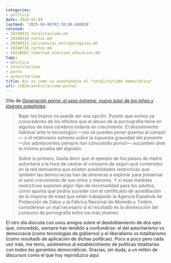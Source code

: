 ```yaml
---
categories:
- política
date: 2024-02-09
lastmod: '2025-04-06T01:38:08.686010'
related:
- 20230915_totalitarismo.md
- 20240514_cortos.md
- 20240322_caricaturas_antropologicas.md
- 20240716_cortos.md
- 20210501_libertad_eleccion_educacion.md
tags:
- política
- totalitarismo
- porno
- autoritarismo
title: Así es como va asentándose el "totalitarismo democrático"
url: /2024/autoritarismo-porno/
---
```


Cito de [_Generación porno: el sexo extremo, nuevo tutor de los niños y jóvenes españoles_](https://blogs.elconfidencial.com/espana/pesca-de-arrastre/2024-01-16/generacion-porno-sexo-extremo-tutor-jovenes_3811757/):

> Bajar los brazos no puede ser una opción. Puesto que somos ya conocedores de los efectos que el abuso de la pornografía tiene en algunos de esos cerebros todavía en crecimiento. El desistimiento habitual ante lo tecnológico —¡no se pueden poner puertas al campo!— o el relativismo extremo sobre la supuesta gravedad del presente —¡los adolescentes siempre han consumido porno!— sucumben ante la mínima prueba del algodón.
>
> Sobre lo primero, basta decir que el ejemplo de los países de matriz autoritaria a la hora de castrar el consumo de según qué contenidos en la red demuestra que existen posibilidades restrictivas que también las democracias han de atreverse a explorar para preservar el sano crecimiento de sus niños y menores. Y si esas medidas restrictivas suponen algún tipo de incomodidad para los adultos, como apunta que podría suceder con el certificado de acreditación de la mayoría de edad que están trabajando la Agencia Española de Protección de Datos y la Fábrica Nacional de Moneda y Timbre, considérese un mal necesario si el resultado es la disminución del consumo de pornografía entre los más jóvenes.

El otro día discutía con unos amigos sobre el desdoblamiento de dos ejes que, concedido, siempre han tendido a confundirse: el del autoritarismo vs democracia (como tecnologías de gobierno) y el liberalismo vs totalitarismo (como resultado de aplicación de dichas políticas). Poco a poco pero cada vez más, me temo, asistiremos al establecimiento de políticas totalitarias con _todas las garantías democráticas_. Gracias, sin duda, a un millón de discursos como el que hoy reproduzco aquí.